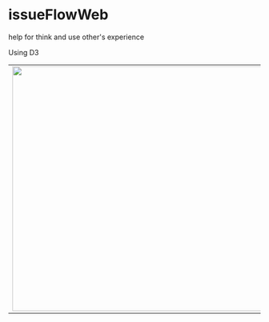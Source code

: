 # issueFlowWeb
help for think and use other's experience

Using D3

<table style="width:auto;"><tr><td><a href="https://picasaweb.google.com/lh/photo/MFIq5vdHvE92PsBVQOHMuUBqUQOOouEPWDMkh9NC2yE?feat=embedwebsite"><img src="https://lh3.googleusercontent.com/-iFCG-_H5a4U/VtpPUw775pI/AAAAAAAAAY4/y_PzVpTvl0M/s800-Ic42/issueFlow.png" height="489" width="800" /></a></td></tr></table>
